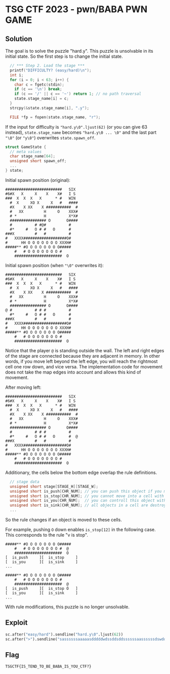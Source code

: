 # TSG CTF 2023 - pwn/BABA PWN GAME

## Solution

The goal is to solve the puzzle "hard.y". This puzzle is unsolvable in its initial state. So the first step is to change the initial state.

```c
  // *** Step 2. Load the stage ***
  printf("DIFFICULTY? (easy/hard)\n");
  int i;
  for (i = 0; i < 63; i++) {
    char c = fgetc(stdin);
    if (c == '\n') break;
    if (c == '/' || c == '~') return 1; // no path traversal
    state.stage_name[i] = c;
  }
  strcpy(&state.stage_name[i], ".y");

  FILE *fp = fopen(state.stage_name, "r");
```

If the input for difficulty is `"hard.y\0".ljust(62)` (or you can give 63 instead), `state.stage_name` becomes `"hard.y\0 ... \0"` and the last part `"\0"` (or `"y\0"`) overwrites `state.spawn_off`.

```c
struct GameState {
  // meta values
  char stage_name[64];
  unsigned short spawn_off;
  ...
} state;

```

Initial spawn position (original):

```
#########################   SIX
#6#X   X     X    X    X#   I S
###  X  X  X   X      * #   WIN
  #  X     XO X     X   #   ####
  #X    X XX    X ###########  #
  #   XX         H     O    XXX#
  # *            H          X*X#
  ################ O       O####
  #          # #@#          #
  #*     #   O # #   O      #
###X         #   #          #
#   XXXX###################O#
#      HH O O O O O O O XXXH#
#####** #O O O O O O O O#####
    #   # O O O O O O O #
    #####################  O
```

Initial spawn position (when `"\0"` overwrites it):

```
#########################   SIX
#6#X   X     X    X    X#   I S
###  X  X  X   X      * #   WIN
  #  X     XO X     X   #   ####
  #X    X XX    X ###########  #
  #   XX         H     O    XXX#
  # *            H          X*X#
  ################ O       O####
@ #          # # #          #
  #*     #   O # #   O      #
###X         #   #          #
#   XXXX###################O#
#      HH O O O O O O O XXXH#
#####** #O O O O O O O O#####
    #   # O O O O O O O #
    #####################  O
```

Notice that the player `@` is standing outside the wall. The left and right edges of the stage are connected because they are adjacent in memory. In other words, if you move left beyond the left edge, you will reach the rightmost cell one row down, and vice versa. The implementation code for movement does not take the map edges into account and allows this kind of movement.

After moving left:

```
#########################   SIX
#6#X   X     X    X    X#   I S
###  X  X  X   X      * #   WIN
  #  X     XO X     X   #   ####
  #X    X XX    X ###########  #
  #   XX         H     O    XXX#
  # *            H          X*X#
  ################ O       O####
  #          # # #          #
  #*     #   O # #   O      #  @
###X         #   #          #
#   XXXX###################O#
#      HH O O O O O O O XXXH#
#####** #O O O O O O O O#####
    #   # O O O O O O O #
    #####################  O
```


Additionary, the cells below the bottom edge overlap the rule definitions.

```c
  // stage data
  unsigned short stage[STAGE_H][STAGE_W];
  unsigned short is_push[CHR_NUM]; // you can push this object if you move into a cell with the object
  unsigned short is_stop[CHR_NUM]; // you cannot move into a cell with this object
  unsigned short is_you[CHR_NUM];  // you can controll this object with WASD keys
  unsigned short is_sink[CHR_NUM]; // all objects in a cell are destroyed when something come onto a cell with the object
  ...
```

So the rule changes if an object is moved to these cells.

For example, pushing `O` down enables `is_stop[12]` in the following case. This corresponds to the rule "v is stop".

```
#####** #O O O O O O O O#####
    #   # O O O O O O O #  @
    #####################  O
[  is_push     ][  is_stop     ]
[  is_you      ][  is_sink     ]
...
```

```
#####** #O O O O O O O O#####
    #   # O O O O O O O #
    #####################  @
[  is_push     ][  is_stop O   ]
[  is_you      ][  is_sink     ]
...
```

With rule modifications, this puzzle is no longer unsolvable.

## Exploit

```python
sc.after("easy/hard").sendline("hard.y\0".ljust(62))
sc.after(">").sendline("sassssssaaaaasdddddwdssddsddssssssaassssssdswddsddswwd")
```

## Flag

```
TSGCTF{IS_TEND_TO_BE_BABA_IS_YOU_CTF?}
```